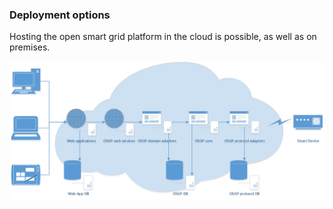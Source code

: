 ### Deployment options

Hosting the open smart grid platform in the cloud is possible, as well as on premises.

 ![How open smart grid platform components relate to each other](./Typical_Opensmartgridplatform_setup.png "Typical platform setup including webapplications and devices")

